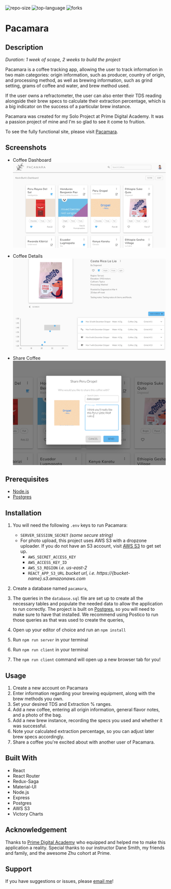 ![repo-size](https://img.shields.io/github/languages/code-size/percburk/pacamara?style=flat-square)
![top-language](https://img.shields.io/github/languages/top/percburk/pacamara?style=flat-square)
![forks](https://img.shields.io/github/forks/percburk/pacamara?style=social)


# Pacamara

## Description

_Duration: 1 week of scope, 2 weeks to build the project_

Pacamara is a coffee tracking app, allowing the user to track information in two
main categories: origin information, such as producer, country of origin, 
and processing method, as well as brewing information, such as grind setting, 
grams of coffee and water, and brew method used.

If the user owns a refractometer, the user can also enter their TDS reading 
alongside their brew specs to calculate their extraction percentage, which is a 
big indicator on the success of a particular brew instance.

Pacamara was created for my Solo Project at Prime Digital Academy. It was a 
passion project of mine and I'm so glad to see it come to fruition.

To see the fully functional site, please visit 
[Pacamara](https://quiet-forest-05735.herokuapp.com/).


## Screenshots

- Coffee Dashboard
![dashboard](documentation/images/dashboard.png)

- Coffee Details
![coffee-details](documentation/images/coffee-details.png)

- Share Coffee
![share-coffee](documentation/images/share-coffee.png)


## Prerequisites

- [Node.js](https://nodejs.org/en/)
- [Postgres](https://www.postgresql.org/)


## Installation

1. You will need the following `.env` keys to run Pacamara:
    - `SERVER_SESSION_SECRET` _(some secure string)_
    - For photo upload, this project uses AWS S3 with a dropzone uploader. If 
    you do not have an S3 account, visit 
    [AWS S3](https://aws.amazon.com/s3/getting-started/) to get set up.
      - `AWS_SECRET_ACCESS_KEY`
      - `AWS_ACCESS_KEY_ID`
      - `AWS_S3_REGION` _i.e. us-east-2_
      - `REACT_APP_S3_URL` _bucket url, i.e. https://{bucket-name}.s3.amazonaws.com_

2. Create a database named `pacamara`,
3. The queries in the `database.sql` file are set up to create all the necessary 
tables and populate the needed data to allow the application to run correctly. 
The project is built on [Postgres](https://www.postgresql.org/download/), so you 
will need to make sure to have that installed. We recommend using Postico to run 
those queries as that was used to create the queries, 
4. Open up your editor of choice and run an `npm install`
5. Run `npm run server` in your terminal
6. Run `npm run client` in your terminal
7. The `npm run client` command will open up a new browser tab for you!


## Usage

1. Create a new account on Pacamara
2. Enter information regarding your brewing equipment, along with the brew 
methods you own.
3. Set your desired TDS and Extraction % ranges.
4. Add a new coffee, entering all origin information, general flavor notes, 
and a photo of the bag.
5. Add a new brew instance, recording the specs you used and whether it was 
successful.
6. Note your calculated extraction percentage, so you can adjust later brew 
specs accordingly.
7. Share a coffee you're excited about with another user of Pacamara.


## Built With

- React
- React Router
- Redux-Saga
- Material-UI
- Node.js
- Express
- Postgres
- AWS S3
- Victory Charts


## Acknowledgement

Thanks to [Prime Digital Academy](www.primeacademy.io) who equipped and helped 
me to make this application a reality. Special thanks to our instructor Dane 
Smith, my friends and family, and the awesome Zhu cohort at Prime.


## Support
If you have suggestions or issues, please 
[email me](mailto:kevinmburk@gmail.com)!
